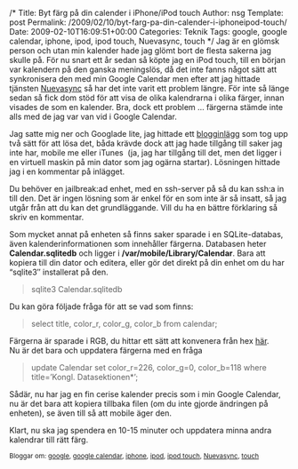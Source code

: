 /*
 Title: Byt färg på din calender i iPhone/iPod touch
 Author: nsg
 Template: post
 Permalink: /2009/02/10/byt-farg-pa-din-calender-i-iphoneipod-touch/
 Date: 2009-02-10T16:09:51+00:00
 Categories: Teknik
 Tags: google, google calendar, iphone, ipod, ipod touch, Nuevasync, touch
*/
Jag är en glömsk person och utan min kalender hade jag glömt bort de flesta sakerna jag skulle på. För nu snart ett år sedan så köpte jag en iPod touch, till en början var kalendern på den ganska meningslös, då det inte fanns något sätt att synkronisera den med min Google Calendar men efter att jag hittade tjänsten [Nuevasync][1] så har det inte varit ett problem längre. För inte så länge sedan så fick dom stöd för att visa de olika kalendrarna i olika färger, innan visades de som en kalender. Bra, dock ett problem &#8230; färgerna stämde inte alls med de jag var van vid i Google Calendar.

Jag satte mig ner och Googlade lite, jag hittade ett [blogginlägg][2] som tog upp två sätt för att lösa det, båda krävde dock att jag hade tillgång till saker jag inte har, mobile me eller iTunes  (ja, jag har tillgång till det, men det ligger i en virtuell maskin på min dator som jag ogärna startar). Lösningen hittade jag i en kommentar på inlägget.

Du behöver en jailbreak:ad enhet, med en ssh-server på så du kan ssh:a in till den. Det är ingen lösning som är enkel för en som inte är så insatt, så jag utgår från att du kan det grundläggande. Vill du ha en bättre förklaring så skriv en kommentar.

Som mycket annat på enheten så finns saker sparade i en SQLite-databas, även kalenderinformationen som innehåller färgerna. Databasen heter **Calendar.sqlitedb** och ligger i **/var/mobile/Library/Calendar**. Bara att kopiera till din dator och editera, eller gör det direkt på din enhet om du har &#8220;sqlite3&#8243; installerat på den.

> sqlite3 Calendar.sqlitedb

Du kan göra följade fråga för att se vad som finns:

> select title, color\_r, color\_g, color_b from calendar;

Färgerna är sparade i RGB, du hittar ett sätt att konvenera från hex [här][3].  
Nu är det bara och uppdatera färgerna med en fråga

> update Calendar set color\_r=226, color\_g=0, color_b=118 where title=&#8217;Kongl. Datasektionen*&#8217;;

Sådär, nu har jag en fin cerise kalender precis som i min Google Calendar, nu är det bara att kopiera tillbaka filen (om du inte gjorde ändringen på enheten), se även till så att mobile äger den.

Klart, nu ska jag spendera en 10-15 minuter och uppdatera minna andra kalendrar till rätt färg.

<small> <p class='technorati-tags'>
  Bloggar om: <a class='technorati-link' href='http://bloggar.se/om/google' rel='tag' target='_self'>google</a>, <a class='technorati-link' href='http://bloggar.se/om/google+calendar' rel='tag' target='_self'>google calendar</a>, <a class='technorati-link' href='http://bloggar.se/om/iphone' rel='tag' target='_self'>iphone</a>, <a class='technorati-link' href='http://bloggar.se/om/ipod' rel='tag' target='_self'>ipod</a>, <a class='technorati-link' href='http://bloggar.se/om/ipod+touch' rel='tag' target='_self'>ipod touch</a>, <a class='technorati-link' href='http://bloggar.se/om/Nuevasync' rel='tag' target='_self'>Nuevasync</a>, <a class='technorati-link' href='http://bloggar.se/om/touch' rel='tag' target='_self'>touch</a>
</p></small>

 [1]: http://www.nuevasync.com/
 [2]: http://www.touchtip.com/iphone-and-ipod-touch/quick-tip-calendar-color-fix-for-iphone-and-ipod-touch/
 [3]: http://www.javascripter.net/faq/hextorgb.htm